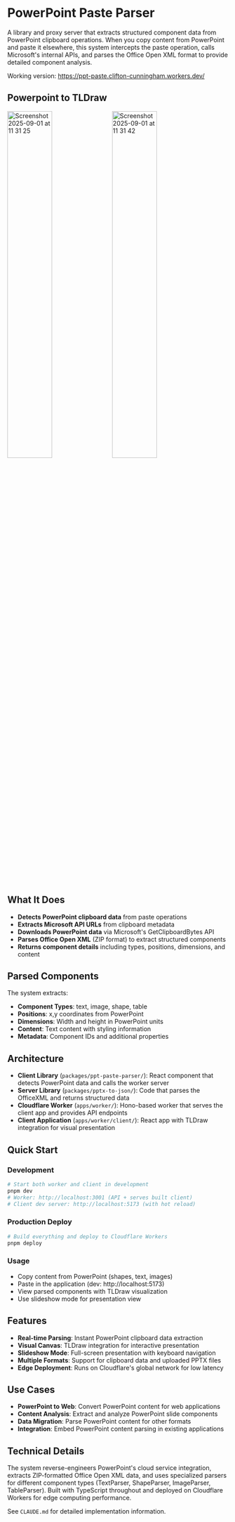 # PowerPoint Paste Parser

A library and proxy server that extracts structured component data from PowerPoint clipboard operations. When you copy content from PowerPoint and paste it elsewhere, this system intercepts the paste operation, calls Microsoft's internal APIs, and parses the Office Open XML format to provide detailed component analysis.

Working version:  https://ppt-paste.clifton-cunningham.workers.dev/

## Powerpoint to TLDraw

<p float="left">
  <img width="45%" alt="Screenshot 2025-09-01 at 11 31 25" src="https://github.com/user-attachments/assets/49673138-1e54-4839-9791-40f468769aed" />
   <span>&nbsp;</span>
  <img width="45%" alt="Screenshot 2025-09-01 at 11 31 42" src="https://github.com/user-attachments/assets/84100548-fd37-42a5-b63a-f47cb8041e2f" />  
</p>

## What It Does

- **Detects PowerPoint clipboard data** from paste operations
- **Extracts Microsoft API URLs** from clipboard metadata  
- **Downloads PowerPoint data** via Microsoft's GetClipboardBytes API
- **Parses Office Open XML** (ZIP format) to extract structured components
- **Returns component details** including types, positions, dimensions, and content

## Parsed Components

The system extracts:
- **Component Types**: text, image, shape, table
- **Positions**: x,y coordinates from PowerPoint
- **Dimensions**: Width and height in PowerPoint units
- **Content**: Text content with styling information
- **Metadata**: Component IDs and additional properties

## Architecture

- **Client Library** (`packages/ppt-paste-parser/`): React component that detects PowerPoint data and calls the worker server
- **Server Library** (`packages/pptx-to-json/`): Code that parses the OfficeXML and returns structured data
- **Cloudflare Worker** (`apps/worker/`): Hono-based worker that serves the client app and provides API endpoints
- **Client Application** (`apps/worker/client/`): React app with TLDraw integration for visual presentation

## Quick Start

### Development
```bash
# Start both worker and client in development
pnpm dev
# Worker: http://localhost:3001 (API + serves built client)
# Client dev server: http://localhost:5173 (with hot reload)
```

### Production Deploy
```bash
# Build everything and deploy to Cloudflare Workers
pnpm deploy
```

### Usage
- Copy content from PowerPoint (shapes, text, images)
- Paste in the application (dev: http://localhost:5173)
- View parsed components with TLDraw visualization
- Use slideshow mode for presentation view

## Features

- **Real-time Parsing**: Instant PowerPoint clipboard data extraction
- **Visual Canvas**: TLDraw integration for interactive presentation
- **Slideshow Mode**: Full-screen presentation with keyboard navigation
- **Multiple Formats**: Support for clipboard data and uploaded PPTX files
- **Edge Deployment**: Runs on Cloudflare's global network for low latency

## Use Cases

- **PowerPoint to Web**: Convert PowerPoint content for web applications
- **Content Analysis**: Extract and analyze PowerPoint slide components
- **Data Migration**: Parse PowerPoint content for other formats
- **Integration**: Embed PowerPoint content parsing in existing applications

## Technical Details

The system reverse-engineers PowerPoint's cloud service integration, extracts ZIP-formatted Office Open XML data, and uses specialized parsers for different component types (TextParser, ShapeParser, ImageParser, TableParser). Built with TypeScript throughout and deployed on Cloudflare Workers for edge computing performance.

See `CLAUDE.md` for detailed implementation information.

